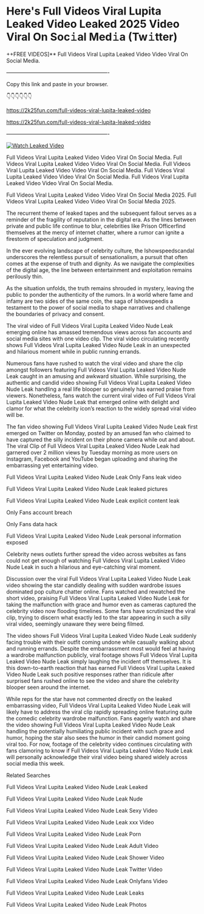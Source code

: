 # Here's Full Videos Viral Lupita Leaked Video Leaked 2025 Video Viral On Soc𝚒al Med𝚒a (Tw𝚒tter)

++FREE VIDEOS]** Full Videos Viral Lupita Leaked Video Video Viral On Social Media.

———————————————————-

Copy this link and paste in your browser.

👇👇👇👇👇👇

https://2k25fun.com/full-videos-viral-lupita-leaked-video

https://2k25fun.com/full-videos-viral-lupita-leaked-video

———————————————————-

[![Watch Leaked Video](https://miro.medium.com/v2/resize:fit:828/format:webp/1*cilzJN44JGOrTw9NJCrNHA.gif "Watch Leaked Video")](https://2k25fun.com/full-videos-viral-lupita-leaked-video)

Full Videos Viral Lupita Leaked Video Video Viral On Social Media. Full Videos Viral Lupita Leaked Video Video Viral On Social Media. Full Videos Viral Lupita Leaked Video Video Viral On Social Media. Full Videos Viral Lupita Leaked Video Video Viral On Social Media. Full Videos Viral Lupita Leaked Video Video Viral On Social Media.

Full Videos Viral Lupita Leaked Video Video Viral On Social Media 2025. Full Videos Viral Lupita Leaked Video Video Viral On Social Media 2025.

The recurrent theme of leaked tapes and the subsequent fallout serves as a reminder of the fragility of reputation in the digital era. As the lines between private and public life continue to blur, celebrities like Prison Officerfind themselves at the mercy of internet chatter, where a rumor can ignite a firestorm of speculation and judgment.

In the ever evolving landscape of celebrity culture, the Ishowspeedscandal underscores the relentless pursuit of sensationalism, a pursuit that often comes at the expense of truth and dignity. As we navigate the complexities of the digital age, the line between entertainment and exploitation remains perilously thin.

As the situation unfolds, the truth remains shrouded in mystery, leaving the public to ponder the authenticity of the rumors. In a world where fame and infamy are two sides of the same coin, the saga of Ishowspeedis a testament to the power of social media to shape narratives and challenge the boundaries of privacy and consent.

The viral video of Full Videos Viral Lupita Leaked Video Nude Leak emerging online has amassed tremendous views across fan accounts and social media sites with one video clip. The viral video circulating recently shows Full Videos Viral Lupita Leaked Video Nude Leak in an unexpected and hilarious moment while in public running errands.

Numerous fans have rushed to watch the viral video and share the clip amongst followers featuring Full Videos Viral Lupita Leaked Video Nude Leak caught in an amusing and awkward situation. While surprising, the authentic and candid video showing Full Videos Viral Lupita Leaked Video Nude Leak handling a real life blooper so genuinely has earned praise from viewers. Nonetheless, fans watch the current viral video of Full Videos Viral Lupita Leaked Video Nude Leak that emerged online with delight and clamor for what the celebrity icon’s reaction to the widely spread viral video will be.

The fan video showing Full Videos Viral Lupita Leaked Video Nude Leak first emerged on Twitter on Monday, posted by an amused fan who claimed to have captured the silly incident on their phone camera while out and about. The viral Clip of Full Videos Viral Lupita Leaked Video Nude Leak had garnered over 2 million views by Tuesday morning as more users on Instagram, Facebook and YouTube began uploading and sharing the embarrassing yet entertaining video.

Full Videos Viral Lupita Leaked Video Nude Leak Only Fans leak video

Full Videos Viral Lupita Leaked Video Nude Leak leaked pictures

Full Videos Viral Lupita Leaked Video Nude Leak explicit content leak

Only Fans account breach

Only Fans data hack

Full Videos Viral Lupita Leaked Video Nude Leak personal information exposed

Celebrity news outlets further spread the video across websites as fans could not get enough of watching Full Videos Viral Lupita Leaked Video Nude Leak in such a hilarious and eye-catching viral moment.

Discussion over the viral Full Videos Viral Lupita Leaked Video Nude Leak video showing the star candidly dealing with sudden wardrobe issues dominated pop culture chatter online. Fans watched and rewatched the short video, praising Full Videos Viral Lupita Leaked Video Nude Leak for taking the malfunction with grace and humor even as cameras captured the celebrity video now flooding timelines. Some fans have scrutinized the viral clip, trying to discern what exactly led to the star appearing in such a silly viral video, seemingly unaware they were being filmed.

The video shows Full Videos Viral Lupita Leaked Video Nude Leak suddenly facing trouble with their outfit coming undone while casually walking about and running errands. Despite the embarrassment most would feel at having a wardrobe malfunction publicly, viral footage shows Full Videos Viral Lupita Leaked Video Nude Leak simply laughing the incident off themselves. It is this down-to-earth reaction that has earned Full Videos Viral Lupita Leaked Video Nude Leak such positive responses rather than ridicule after surprised fans rushed online to see the video and share the celebrity blooper seen around the internet.

While reps for the star have not commented directly on the leaked embarrassing video, Full Videos Viral Lupita Leaked Video Nude Leak will likely have to address the viral clip rapidly spreading online featuring quite the comedic celebrity wardrobe malfunction. Fans eagerly watch and share the video showing Full Videos Viral Lupita Leaked Video Nude Leak handling the potentially humiliating public incident with such grace and humor, hoping the star also sees the humor in their candid moment going viral too. For now, footage of the celebrity video continues circulating with fans clamoring to know if Full Videos Viral Lupita Leaked Video Nude Leak will personally acknowledge their viral video being shared widely across social media this week.

Related Searches

Full Videos Viral Lupita Leaked Video Nude Leak Leaked

Full Videos Viral Lupita Leaked Video Nude Leak Nude

Full Videos Viral Lupita Leaked Video Nude Leak Sexy Video

Full Videos Viral Lupita Leaked Video Nude Leak xxx Video

Full Videos Viral Lupita Leaked Video Nude Leak Porn

Full Videos Viral Lupita Leaked Video Nude Leak Adult Video

Full Videos Viral Lupita Leaked Video Nude Leak Shower Video

Full Videos Viral Lupita Leaked Video Nude Leak Twitter Video

Full Videos Viral Lupita Leaked Video Nude Leak Onlyfans Video

Full Videos Viral Lupita Leaked Video Nude Leak Leaks

Full Videos Viral Lupita Leaked Video Nude Leak Photos